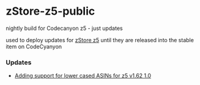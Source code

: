 # zStore-z5-public
nightly build for Codecanyon z5 - just updates

used to deploy updates for [zStore z5](https://codecanyon.net/item/zstore-z5-an-amazon-affiliate-store-pa-api-50/25922480) until they are released into the stable item on CodeCyanyon

### Updates

- [Adding support for lower cased ASINs for z5 v1.62 1.0](case-insensitive-item-URLs-1.62.1.md)
